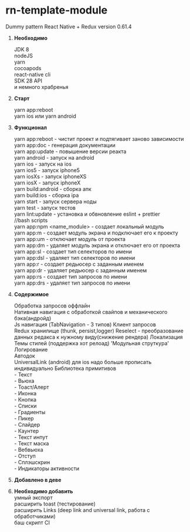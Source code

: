 # rn-template-module
Dummy pattern React Native + Redux 
version 0.61.4


1. **Необходимо**  

    JDK 8  
    nodeJS  
    yarn  
    cocoapods  
    react-native cli  
    SDK 28 API  
    и немного храбренья  

2. **Старт**   
    
    yarn app:reboot  
    yarn ios или yarn android  
    

3. **Функционал**  
    
    yarn app:reboot - чистит проект и подтягивает заново зависимости  
    yarn app:doc - генерация документации  
    yarn app:update - повышение версии реакта  
    yarn android - запуск на android  
    yarn ios - запуск на ios  
    yarn ios5 - запуск iphone5  
    yarn iosXs - запуск iphoneXS  
    yarn iosX - запуск iphoneX  
    yarn build:android  - сборка апк  
    yarn build:ios - сборка ipa  
    yarn start - запуск сервера ноды  
    yarn test - запуск тестов  
    yarn lint:update - установка и обвновление eslint + prettier  
     //bash  scripts  
    yarn app:npm <name_module> - создает локальный модуль  
    yarn app:m <name> - создает модуль экрана и подключает его к проекту  
    yarn app:um <name> - отключает модуль от проекта   
    yarn app:dm <name> - удаляет модуль экрана и отключает его от проекта  
    yarn app:sl <name> - создает тип селекторов по имени <name>  
    yarn app:dsl <name> - удаляет тип селекторов по имени <name>    
    yarn app:r <name> - создает редьюсер с заданным именем <name>  
    yarn app:dr <name> - удаляет редьюсер с заданным именем <name>  
    yarn app:rs <name> - создает тип запросов по имени <name>  
    yarn app:drs <name> - удаляет тип запросов по имени <name>   
    

4. **Содержимое**  

    Обработка запросов оффлайн  
    Нативная навигация с обработкой свайпов и механического бэка(андройд)  
    Js навигация (TabNavigation - 3 типов)
    Клиент запросов  
    Redux хранилище (thunk, persist,logger) 
    Reselect - преобразование данных редакса к нужному виду(снижение рендера)
    Локализация  
    Темы стилей (поддержка хот релоад) 
    'Модульная струткура'  
    Логирование  
    Автодок  
    UniversalLink (android) для ios надо больше прописать индивидуально
    Библиотека примитивов   
        - Текcт  
        - Вьюха  
        - Тоаст/Алерт  
        - Иконка  
        - Кнопка  
        - Списки  
        - Градиенты  
        - Пикер  
        - Слайдер  
        - Каунтер  
        - Текст инпут  
        - Текст маска  
        - Вебвьюха  
        - Отступ  
        - Сплэшскрин  
        - Индикаторы активности  

5. **Добавлено в деве**

    
6. **Необходимо добавить**   
    умный экспорт  
    расширить toast (тестирование)  
    расширить Links (deep link and universal link, работа с обработчиками)  
    баш скрипт CI  
